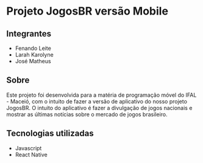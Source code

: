 # Projeto JogosBR versão Mobile

## Integrantes
- Fenando Leite
- Larah Karolyne
- José Matheus

## Sobre

Este projeto foi desenvolvida para a matéria de programação móvel do IFAL - Maceió, com o intuito de fazer a versão de aplicativo do nosso projeto JogosBR. O intuito do aplicativo é fazer a divulgação de jogos nacionais e mostrar as últimas notícias sobre o mercado de jogos brasileiro.

## Tecnologias utilizadas
- Javascript
- React Native
